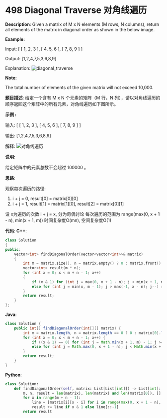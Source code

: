 # 498 Diagonal Traverse 对角线遍历

__Description__:
Given a matrix of M x N elements (M rows, N columns), return all elements of the matrix in diagonal order as shown in the below image.

__Example:__

Input:
[
 [ 1, 2, 3 ],
 [ 4, 5, 6 ],
 [ 7, 8, 9 ]
]

Output:  [1,2,4,7,5,3,6,8,9]

Explanation:
![diagonal_traverse](https://upload-images.jianshu.io/upload_images/16639143-b7f77278fc8eb5d1.png?imageMogr2/auto-orient/strip%7CimageView2/2/w/1240)

__Note:__

The total number of elements of the given matrix will not exceed 10,000.

__题目描述__:
给定一个含有 M x N 个元素的矩阵（M 行，N 列），请以对角线遍历的顺序返回这个矩阵中的所有元素，对角线遍历如下图所示。

__示例 :__

输入:
[
 [ 1, 2, 3 ],
 [ 4, 5, 6 ],
 [ 7, 8, 9 ]
]

输出:  [1,2,4,7,5,3,6,8,9]

解释:
![对角线遍历](https://upload-images.jianshu.io/upload_images/16639143-18ce3ee8cbebc796.png?imageMogr2/auto-orient/strip%7CimageView2/2/w/1240)

__说明:__

给定矩阵中的元素总数不会超过 100000 。

__思路__:

观察每次遍历的路径:

1. i + j = 0, result[0] = matrix[0][0]
2. i + j = 1, result[1] = matrix[1][0], result[2] = matrix[0][1]

设 x为遍历的次数 i + j = x, 分为奇偶讨论
每次遍历的范围为 range(max(0, x + 1 - n), min(x + 1, m))
时间复杂度O(mn), 空间复杂度O(1)

__代码__:
__C++__:

```C++
class Solution 
{
public:
    vector<int> findDiagonalOrder(vector<vector<int>>& matrix) 
    {
        int m = matrix.size(), n = matrix.empty() ? 0 : matrix.front().size(), i = 0;
        vector<int> result(m * n);
        for (int x = 0; x < m + n - 1; x++) 
        {
            if (x & 1) for (int j = max(0, x + 1 - n); j < min(x + 1, m); j++) result[i++] = matrix[j][x - j];
            else for (int j = min(x, m - 1); j > max(-1, x - n); j--) result[i++] = matrix[j][x - j];
        }
        return result;
    }
};
```

__Java__:

```Java
class Solution {
    public int[] findDiagonalOrder(int[][] matrix) {
        int m = matrix.length, n = matrix.length == 0 ? 0 : matrix[0].length, result[] = new int[matrix.length * (matrix.length == 0 ? 0 : matrix[0].length)], i = 0;
        for (int x = 0; x < m + n - 1; x++) {
            if ((x & 1) == 0) for (int j = Math.min(x + 1, m) - 1; j >= Math.max(0, x + 1 - n); j--) result[i++] = matrix[j][x - j];
            else for (int j = Math.max(0, x + 1 - n); j < Math.min(x + 1, m); j++) result[i++] = matrix[j][x - j];
        }
        return result;
    }
}
```

__Python__:

```Python
class Solution:
    def findDiagonalOrder(self, matrix: List[List[int]]) -> List[int]:
        m, n, result = len(matrix), len(matrix) and len(matrix[0]), []
        for x in range(m + n - 1):
            line = [matrix[i][x - i] for i in range(max(0, x + 1 - n), min(x + 1, m))]
            result += line if x & 1 else line[::-1]
        return result
```

